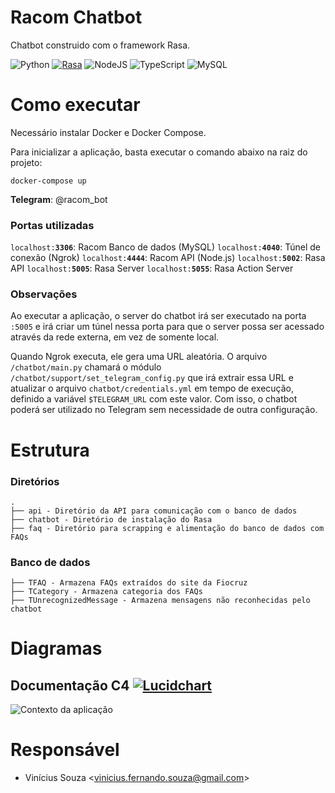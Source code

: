 # Racom Chatbot

Chatbot construido com o framework Rasa.

![Python](https://img.shields.io/badge/python-3670A0?logo=python&logoColor=ffdd54) [![Rasa](https://img.shields.io/badge/rasa-2.8.3-000000.svg?style=flat-square)](https://rasa.com/docs/rasa/) ![NodeJS](https://img.shields.io/badge/node.js-6DA55F?logo=node.js&logoColor=white) ![TypeScript](https://img.shields.io/badge/typescript-%23007ACC.svg?logo=typescript&logoColor=white) ![MySQL](https://img.shields.io/badge/mysql-%2300f.svg?logo=mysql&logoColor=white)

# Como executar

Necessário instalar Docker e Docker Compose.

Para inicializar a aplicação, basta executar o comando abaixo na raiz do projeto:

```properties
docker-compose up
```

**Telegram**: @racom_bot

### Portas utilizadas

`localhost:`**`3306`**: Racom Banco de dados (MySQL)
`localhost:`**`4040`**: Túnel de conexão (Ngrok)
`localhost:`**`4444`**: Racom API (Node.js)
`localhost:`**`5002`**: Rasa API
`localhost:`**`5005`**: Rasa Server
`localhost:`**`5055`**: Rasa Action Server

### Observações

Ao executar a aplicação, o server do chatbot irá ser executado na porta `:5005` e irá criar um túnel nessa porta para que o server possa ser acessado através da rede externa, em vez de somente local.

Quando Ngrok executa, ele gera uma URL aleatória. O arquivo `/chatbot/main.py` chamará o módulo `/chatbot/support/set_telegram_config.py` que irá extrair essa URL e atualizar o arquivo `chatbot/credentials.yml` em tempo de execução, definido a variável `$TELEGRAM_URL` com este valor. Com isso, o chatbot poderá ser utilizado no Telegram sem necessidade de outra configuração.

# Estrutura

### Diretórios

```
.
├── api - Diretório da API para comunicação com o banco de dados
├── chatbot - Diretório de instalação do Rasa
├── faq - Diretório para scrapping e alimentação do banco de dados com FAQs
```

### Banco de dados

```
├── TFAQ - Armazena FAQs extraídos do site da Fiocruz
├── TCategory - Armazena categoria dos FAQs
├── TUnrecognizedMessage - Armazena mensagens não reconhecidas pelo chatbot
```

# Diagramas

## Documentação C4 [![Lucidchart](https://img.shields.io/badge/↗-Lucidchart-f96b13.svg)](https://lucid.app/lucidchart/invitations/accept/inv_a4b4c484-ea60-4957-89d0-65f57f8f70cb?viewport_loc=-49%2C-59%2C2452%2C1140%2C0_0)

![Contexto da aplicação](https://i.imgur.com/KBTUrnk.png)

# Responsável

- Vinícius Souza <<vinicius.fernando.souza@gmail.com>>
